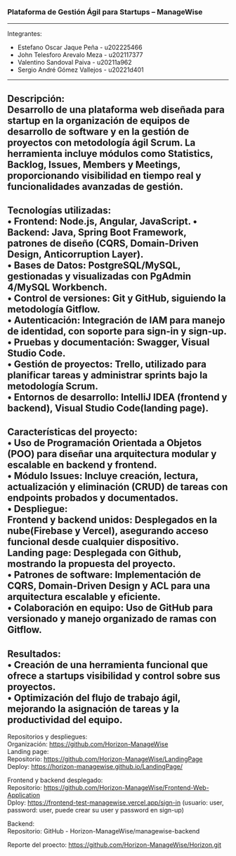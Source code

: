 <h3> Plataforma de Gestión Ágil para Startups – ManageWise </h3>  

---  
Integrantes:  
- Estefano Oscar Jaque Peña - u202225466
- John Telesforo Arevalo Meza - u202117377
- Valentino Sandoval Paiva - u20211a962
- Sergio André Gómez Vallejos - u20221d401  
---  
Descripción:  
Desarrollo de una plataforma web diseñada para startup en la organización de equipos de desarrollo de software y en la gestión de proyectos con metodología ágil Scrum. La herramienta incluye módulos como Statistics, Backlog, Issues, Members y Meetings, proporcionando visibilidad en tiempo real y funcionalidades avanzadas de gestión.
---  
Tecnologías utilizadas:  
•	Frontend: Node.js, Angular, JavaScript.
•	Backend: Java, Spring Boot Framework, patrones de diseño (CQRS, Domain-Driven Design, Anticorruption Layer).  
•	Bases de Datos: PostgreSQL/MySQL, gestionadas y visualizadas con PgAdmin 4/MySQL Workbench.  
•	Control de versiones: Git y GitHub, siguiendo la metodología Gitflow.  
•	Autenticación: Integración de IAM para manejo de identidad, con soporte para sign-in y sign-up.  
•	Pruebas y documentación: Swagger, Visual Studio Code.  
•	Gestión de proyectos: Trello, utilizado para planificar tareas y administrar sprints bajo la metodología Scrum.  
•	Entornos de desarrollo: IntelliJ IDEA (frontend y backend), Visual Studio Code(landing page).  
---  
Características del proyecto:  
•	Uso de Programación Orientada a Objetos (POO) para diseñar una arquitectura modular y escalable en backend y frontend.  
•	Módulo Issues: Incluye creación, lectura, actualización y eliminación (CRUD) de tareas con endpoints probados y documentados.  
•	Despliegue:  
    Frontend y backend unidos: Desplegados en la nube(Firebase y Vercel), asegurando acceso funcional desde cualquier dispositivo.  
    Landing page: Desplegada con Github, mostrando la propuesta del proyecto.  
•	Patrones de software: Implementación de CQRS, Domain-Driven Design y ACL para una arquitectura escalable y eficiente.  
•	Colaboración en equipo: Uso de GitHub para versionado y manejo organizado de ramas con Gitflow.  
---  
Resultados:  
•	Creación de una herramienta funcional que ofrece a startups visibilidad y control sobre sus proyectos.  
•	Optimización del flujo de trabajo ágil, mejorando la asignación de tareas y la productividad del equipo.  
---  
Repositorios y despliegues:  
Organización: https://github.com/Horizon-ManageWise   
Landing page:   
    Repositorio: https://github.com/Horizon-ManageWise/LandingPage  
    Deploy: https://horizon-managewise.github.io/LandingPage/   
  
Frontend y backend desplegado:   
    Repositorio: https://github.com/Horizon-ManageWise/Frontend-Web-Application   
    Dploy: https://frontend-test-managewise.vercel.app/sign-in (usuario: user, password: user, puede crear su user y password en sign-up)  

Backend:  
    Repositorio: GitHub - Horizon-ManageWise/managewise-backend   

Reporte del proecto: https://github.com/Horizon-ManageWise/Horizon.git  
